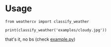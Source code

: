 # Usage

```python3
from weathercv import classify_weather

print(classify_weather('examples/cloudy.jpg'))
```

that's it, no bs (check [example.py](https://github.com/rizaldyaristyo/weathercv/blob/main/example.py))
